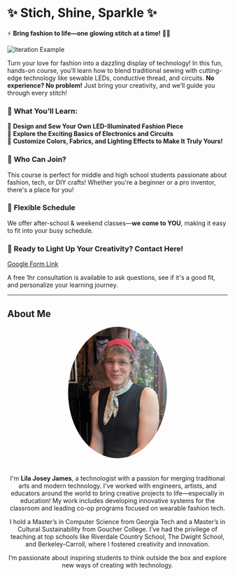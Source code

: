 # ✨ Stich, Shine, Sparkle ✨
⚡ **Bring fashion to life—one glowing stitch at a time!** 🧵✨

<!-- Iteration GIF -->
<img src="assets/videos/iterate.gif" alt="Iteration Example" width="600" loop loading="lazy">


Turn your love for fashion into a dazzling display of technology! In this fun, hands-on course, you’ll learn how to blend traditional sewing with cutting-edge technology like sewable LEDs, conductive thread, and circuits. **No experience? No problem!** Just bring your creativity, and we’ll guide you through every stitch!

### 🎨 **What You’ll Learn:**
🔹 **Design and Sew Your Own LED-Illuminated Fashion Piece**  
🔹 **Explore the Exciting Basics of Electronics and Circuits**  
🔹 **Customize Colors, Fabrics, and Lighting Effects to Make It Truly Yours!**

### 👕 **Who Can Join?**
This course is perfect for middle and high school students passionate about fashion, tech, or DIY crafts! Whether you're a beginner or a pro inventor, there's a place for you!

### 📍 **Flexible Schedule**
We offer after-school & weekend classes—**we come to YOU**, making it easy to fit into your busy schedule.

### 📩 **Ready to Light Up Your Creativity? Contact Here!**
[Google Form Link](https://docs.google.com/forms/d/e/1FAIpQLSeK5I_JvXJP34doNozmxJfu7BrzBfNdsUMfnCJhbiVqbJoR8A/viewform?usp=sharing)

A free 1hr consultation is available to ask questions, see if it's a good fit, and personalize your learning journey.




---

## About Me

<div style="display: flex; flex-direction: column; align-items: center; text-align: center; margin-bottom: 20px;">
    <div>
        <img src="https://raw.githubusercontent.com/LilaShiba/resume2024/refs/heads/main/self.jpg" 
             alt="Profile Picture" height="300" 
             style="border-radius: 50%; margin-bottom: 20px;">
    </div>
<div>

I'm **Lila Josey James**, a technologist with a passion for merging traditional arts and modern technology. I’ve worked with engineers, artists, and educators around the world to bring creative projects to life—especially in education! My work includes developing innovative systems for the classroom and leading co-op programs focused on wearable fashion tech.

I hold a Master’s in Computer Science from Georgia Tech and a Master’s in Cultural Sustainability from Goucher College. I’ve had the privilege of teaching at top schools like Riverdale Country School, The Dwight School, and Berkeley-Carroll, where I fostered creativity and innovation.

I’m passionate about inspiring students to think outside the box and explore new ways of creating with technology.
